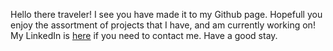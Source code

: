 Hello there traveler! I see you have made it to my Github page. Hopefull you enjoy the assortment of projects that I have, and am currently working on! My LinkedIn is [here](https://www.linkedin.com/in/kbettridge/) if you need to contact me. Have a good stay.
